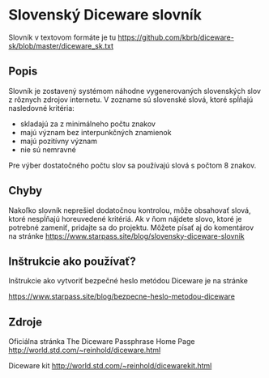 ﻿# Slovenský Diceware slovník

Slovník v textovom formáte je tu https://github.com/kbrb/diceware-sk/blob/master/diceware_sk.txt

## Popis

Slovník je zostavený systémom náhodne vygenerovaných slovenských slov z rôznych zdrojov internetu.
V zozname sú slovenské slová, ktoré spĺňajú nasledovné kritéria:

- skladajú za z minimálneho počtu znakov
- majú význam bez interpunkčných znamienok
- majú pozitívny význam
- nie sú nemravné

Pre výber dostatočného počtu slov sa používajú slová s počtom 8 znakov. 

## Chyby

Nakoľko slovník neprešiel dodatočnou kontrolou, môže obsahovať slová, ktoré nespĺňajú horeuvedené kritériá.
Ak v ňom nájdete slovo, ktoré je potrebné zameniť, pridajte sa do projektu.
Môžete písať aj do komentárov na stránke https://www.starpass.site/blog/slovensky-diceware-slovnik

## Inštrukcie ako používať?

Inštrukcie ako vytvoriť bezpečné heslo metódou Diceware je na stránke

https://www.starpass.site/blog/bezpecne-heslo-metodou-diceware

## Zdroje

Oficiálna stránka The Diceware Passphrase Home Page http://world.std.com/~reinhold/diceware.html

Diceware kit http://world.std.com/~reinhold/dicewarekit.html